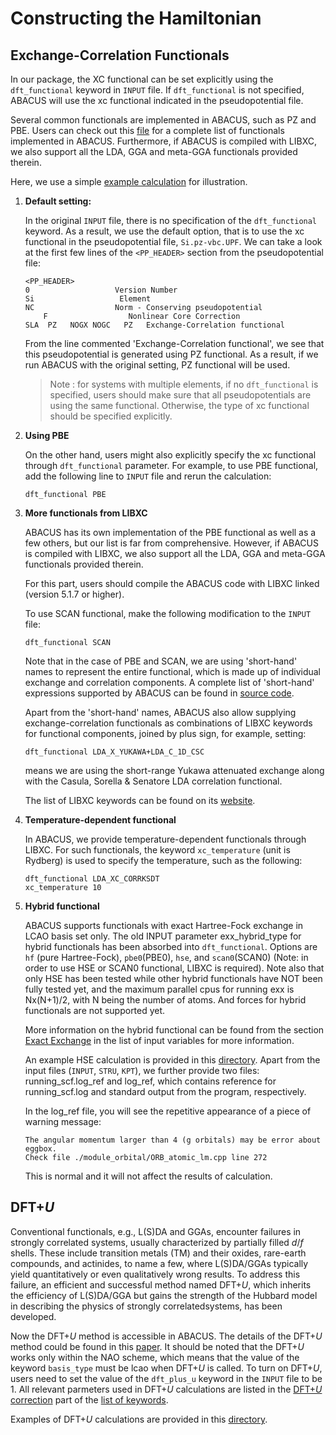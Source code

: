 # Constructing the Hamiltonian

## Exchange-Correlation Functionals

In our package, the XC functional can be set explicitly using the `dft_functional` keyword in `INPUT` file. If `dft_functional` is not specified, ABACUS will use the xc functional indicated in the pseudopotential file. 

Several common functionals are implemented in ABACUS, such as PZ and PBE. Users can check out this [file](../../../source/module_xc/xc_funcs.h) for a complete list of functionals implemented in ABACUS. Furthermore, if ABACUS is compiled with LIBXC, we also support all the LDA, GGA and meta-GGA functionals provided therein.

Here, we use a simple [example calculation](https://github.com/deepmodeling/abacus-develop/tree/develop/examples/scf/lcao_Si2) for illustration.

1. **Default setting:**

    In the original `INPUT` file, there is no specification of the `dft_functional` keyword. As a result, we use the default option, that is to use the xc functional in the pseudopotential file, `Si.pz-vbc.UPF`. We can take a look at the first few lines of the `<PP_HEADER>` section from the pseudopotential file:

    ```
    <PP_HEADER>
    0                   Version Number
    Si                   Element
    NC                  Norm - Conserving pseudopotential
        F                  Nonlinear Core Correction
    SLA  PZ   NOGX NOGC   PZ   Exchange-Correlation functional
    ```

    From the line commented 'Exchange-Correlation functional', we see that this pseudopotential is generated using PZ functional. As a result, if we run ABACUS with the original setting, PZ functional will be used.

    > Note : for systems with multiple elements, if no `dft_functional` is specified, users should make sure that all pseudopotentials are using the same functional. Otherwise, the type of xc functional should be specified explicitly.

2. **Using PBE**

    On the other hand, users might also explicitly specify the xc functional through `dft_functional` parameter. For example, to use PBE functional, add the following line to `INPUT` file and rerun the calculation:

    ```
    dft_functional PBE
    ```

3. **More functionals from LIBXC**

    ABACUS has its own implementation of the PBE functional as well as a few others, but our list is far from comprehensive. However, if ABACUS is compiled with LIBXC, we also support all the LDA, GGA and meta-GGA functionals provided therein.

    For this part, users should compile the ABACUS code with LIBXC linked (version 5.1.7 or higher).

    To use SCAN functional, make the following modification to the `INPUT` file:

    ```
    dft_functional SCAN
    ```
    
    Note that in the case of PBE and SCAN, we are using 'short-hand' names to represent the entire functional, which is made up of individual exchange and correlation components. A complete list of 'short-hand' expressions supported by ABACUS can be found in [source code](../source/module_xc/xc_functional.cpp).

    Apart from the 'short-hand' names, ABACUS also allow supplying exchange-correlation functionals as combinations of LIBXC keywords for functional components, joined by plus sign, for example, setting:

    ```
    dft_functional LDA_X_YUKAWA+LDA_C_1D_CSC
    ```
    means we are using the short-range Yukawa attenuated exchange along with the Casula, Sorella & Senatore LDA correlation functional.

    The list of LIBXC keywords can be found on its [website](https://www.tddft.org/programs/libxc/functionals/).

4. **Temperature-dependent functional**

    In ABACUS, we provide temperature-dependent functionals through LIBXC. For such functionals, the keyword `xc_temperature` (unit is Rydberg) is used to specify the temperature, such as the following:

    ```
    dft_functional LDA_XC_CORRKSDT 
    xc_temperature 10
    ```

5. **Hybrid functional**

    ABACUS supports functionals with exact Hartree-Fock exchange in LCAO basis set only. The old INPUT parameter exx_hybrid_type for hybrid functionals has been absorbed into `dft_functional`. Options are `hf` (pure Hartree-Fock), `pbe0`(PBE0), `hse`, and `scan0`(SCAN0) (Note: in order to use HSE or SCAN0 functional, LIBXC is required). Note also that only HSE has been tested while other hybrid functionals have NOT been fully tested yet, and the maximum parallel cpus for running exx is Nx(N+1)/2, with N being the number of atoms. And forces for hybrid functionals are not supported yet.

    More information on the hybrid functional can be found from the section [Exact Exchange](../input_files/input-main.md#exact-exchange) in the list of input variables for more information.

    An example HSE calculation is provided in this [directory](https://github.com/deepmodeling/abacus-develop/tree/develop/examples/hse/lcao_Si2). Apart from the input files (`INPUT`, `STRU`, `KPT`), we further provide two files: running_scf.log_ref and log_ref, which contains reference for running_scf.log and standard output from the program, respectively.

    In the log_ref file, you will see the repetitive appearance of a piece of warning message:
    ```
    The angular momentum larger than 4 (g orbitals) may be error about eggbox.
    Check file ./module_orbital/ORB_atomic_lm.cpp line 272
    ```
    This is normal and it will not affect the results of calculation.
    
## DFT+*U*

Conventional functionals, e.g., L(S)DA and GGAs, encounter failures in strongly correlated systems, usually characterized by partially filled *d*/*f* shells. These include transition metals (TM) and their oxides, rare-earth compounds, and actinides, to name a few, where L(S)DA/GGAs typically yield quantitatively or even qualitatively wrong results. To address this failure, an efficient and successful method named DFT+*U*, which inherits the efficiency of L(S)DA/GGA but gains the strength of the Hubbard model in describing the physics of strongly correlatedsystems, has been developed.

Now the DFT+*U* method is accessible in ABACUS. The details of the DFT+*U* method could be found in this [paper](https://doi.org/10.1063/5.0090122). It should be noted that the DFT+*U* works only within the NAO scheme, which means that the value of the keyword `basis_type` must be lcao when DFT+*U* is called. To turn on DFT+*U*, users need to set the value of the `dft_plus_u` keyword in the `INPUT` file to be 1. All relevant parmeters used in DFT+*U* calculations are listed in the [DFT+*U* correction](../input_files/input-main.md#DFTU-correction) part of the [list of keywords](../input_files/input-main.md).

Examples of DFT+*U* calculations are provided in this [directory](https://github.com/deepmodeling/abacus-develop/tree/develop/examples/dft_plus_u).